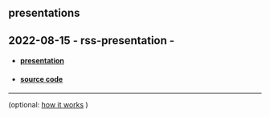 ## presentations


## 2022-08-15 - rss-presentation - 

- #### [presentation](https://rydvone.github.io/presentations/rss-presentation/rss-presentation.html)  
  
- #### [source code](https://github.com/rydvone/rss-presentation)  

____  
(optional: [how it works](./hiw.md) )
